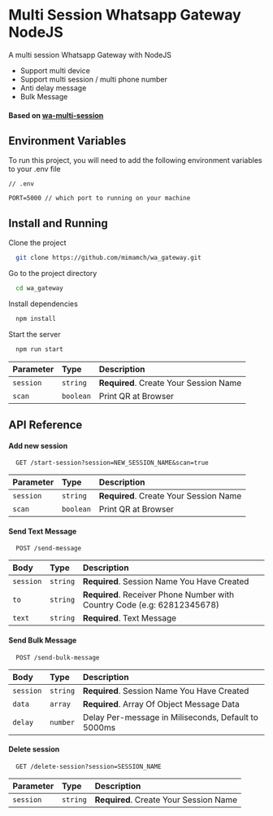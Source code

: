 # Multi Session Whatsapp Gateway NodeJS

A multi session Whatsapp Gateway with NodeJS

- Support multi device
- Support multi session / multi phone number
- Anti delay message
- Bulk Message

#### Based on [wa-multi-session](https://github.com/mimamch/wa-multi-session)

## Environment Variables

To run this project, you will need to add the following environment variables to your .env file

```
// .env

PORT=5000 // which port to running on your machine
```

## Install and Running

Clone the project

```bash
  git clone https://github.com/mimamch/wa_gateway.git
```

Go to the project directory

```bash
  cd wa_gateway
```

Install dependencies

```bash
  npm install
```

Start the server

```bash
  npm run start
```

| Parameter | Type      | Description                            |
| :-------- | :-------- | :------------------------------------- |
| `session` | `string`  | **Required**. Create Your Session Name |
| `scan`    | `boolean` | Print QR at Browser                    |

## API Reference

#### Add new session

```
  GET /start-session?session=NEW_SESSION_NAME&scan=true
```

| Parameter | Type      | Description                            |
| :-------- | :-------- | :------------------------------------- |
| `session` | `string`  | **Required**. Create Your Session Name |
| `scan`    | `boolean` | Print QR at Browser                    |

#### Send Text Message

```
  POST /send-message
```

| Body      | Type     | Description                                                              |
| :-------- | :------- | :----------------------------------------------------------------------- |
| `session` | `string` | **Required**. Session Name You Have Created                              |
| `to`      | `string` | **Required**. Receiver Phone Number with Country Code (e.g: 62812345678) |
| `text`    | `string` | **Required**. Text Message                                               |

#### Send Bulk Message

```
  POST /send-bulk-message
```

| Body      | Type     | Description                                         |
| :-------- | :------- | :-------------------------------------------------- |
| `session` | `string` | **Required**. Session Name You Have Created         |
| `data`    | `array`  | **Required**. Array Of Object Message Data          |
| `delay`   | `number` | Delay Per-message in Miliseconds, Default to 5000ms |

#### Delete session

```
  GET /delete-session?session=SESSION_NAME
```

| Parameter | Type     | Description                            |
| :-------- | :------- | :------------------------------------- |
| `session` | `string` | **Required**. Create Your Session Name |
